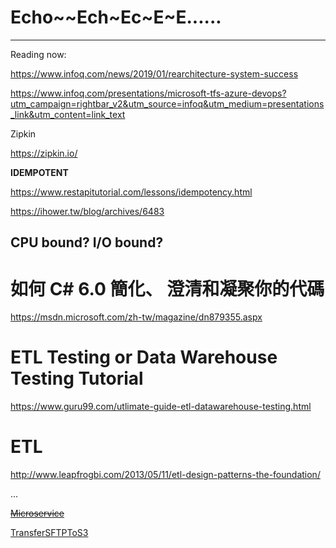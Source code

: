 # Echo~~Ech~Ec~E~E......

 

------

Reading now:

https://www.infoq.com/news/2019/01/rearchitecture-system-success

https://www.infoq.com/presentations/microsoft-tfs-azure-devops?utm_campaign=rightbar_v2&utm_source=infoq&utm_medium=presentations_link&utm_content=link_text

Zipkin

https://zipkin.io/



**IDEMPOTENT**

https://www.restapitutorial.com/lessons/idempotency.html

https://ihower.tw/blog/archives/6483



## CPU bound? I/O bound?






# **如何 C# 6.0 簡化、 澄清和凝聚你的代碼**

https://msdn.microsoft.com/zh-tw/magazine/dn879355.aspx



# ETL Testing or Data Warehouse Testing Tutorial

https://www.guru99.com/utlimate-guide-etl-datawarehouse-testing.html

# 

 

# ETL 

http://www.leapfrogbi.com/2013/05/11/etl-design-patterns-the-foundation/

...





[~~Microservice~~](https://echo-p-chang.github.io/microservice)



[TransferSFTPToS3](https://echo-p-chang.github.io/TransferSFTPToS3)




